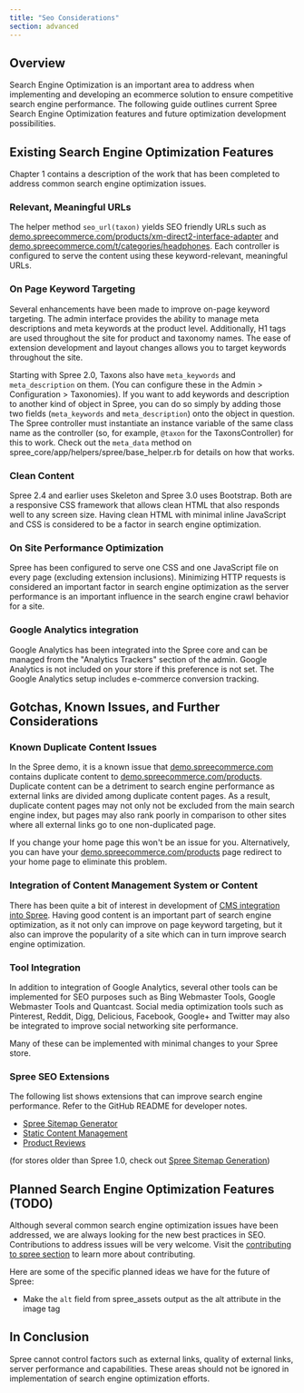 ```yaml
---
title: "Seo Considerations"
section: advanced
---
```


## Overview

Search Engine Optimization is an important area to address when
implementing and developing an ecommerce solution to ensure competitive
search engine performance. The following guide outlines current Spree
Search Engine Optimization features and future optimization development
possibilities.


## Existing Search Engine Optimization Features

Chapter 1 contains a description of the work that has been completed to
address common search engine optimization issues.

### Relevant, Meaningful URLs

The helper method `seo_url(taxon)` yields SEO friendly URLs such as [demo.spreecommerce.com/products/xm-direct2-interface-adapter](http://demo.spreecommerce.com/products/xm-direct2-interface-adapter) and [demo.spreecommerce.com/t/categories/headphones](http://demo.spreecommerce.com/t/categories/headphones).
Each controller is configured to serve the content using these keyword-relevant, meaningful URLs.

### On Page Keyword Targeting

Several enhancements have been made to improve on-page keyword targeting. The admin interface provides the ability to manage meta descriptions and meta keywords at the product level. Additionally, H1 tags are used throughout the site for product and taxonomy names. The ease of extension development and layout changes allows you to target keywords throughout the site.

Starting with Spree 2.0, Taxons also have `meta_keywords` and `meta_description` on them. (You can configure these in the Admin > Configuration > Taxonomies). If you want to add keywords and description to another kind of object in Spree, you can do so simply by adding those two fields (`meta_keywords` and `meta_description`) onto the object in question. The Spree controller must instantiate an instance variable of the same class name as the controller (so, for example, `@taxon` for the TaxonsController) for this to work. Check out the `meta_data` method on spree_core/app/helpers/spree/base_helper.rb for details on how that works. 


### Clean Content

Spree 2.4 and earlier uses Skeleton and Spree 3.0 uses Bootstrap. Both are a responsive CSS framework that allows clean HTML that also responds well to any screen size. Having clean HTML with minimal inline JavaScript and CSS is considered to be a factor in search engine optimization.

### On Site Performance Optimization

Spree has been configured to serve one CSS and one JavaScript file on
every page (excluding extension inclusions). Minimizing HTTP requests is
considered an important factor in search engine optimization as the
server performance is an important influence in the search engine crawl
behavior for a site.

### Google Analytics integration

Google Analytics has been integrated into the Spree core and can be
managed from the "Analytics Trackers" section of the admin. Google
Analytics is not included on your store if this preference is not set.
The Google Analytics setup includes e-commerce conversion tracking.

## Gotchas, Known Issues, and Further Considerations

### Known Duplicate Content Issues

In the Spree demo, it is a known issue that
[demo.spreecommerce.com](http://demo.spreecommerce.com/) contains
duplicate content to
[demo.spreecommerce.com/products](http://demo.spreecommerce.com/products).
Duplicate content can be a detriment to search engine performance as
external links are divided among duplicate content pages. As a result,
duplicate content pages may not only not be excluded from the main
search engine index, but pages may also rank poorly in comparison to
other sites where all external links go to one non-duplicated page.

If you change your home page this won't be an issue for you. Alternatively, you can have your [demo.spreecommerce.com/products](http://demo.spreecommerce.com/products) page redirect to your home page to eliminate this problem.

### Integration of Content Management System or Content

There has been quite a bit of interest in development of [CMS
integration into
Spree](https://groups.google.com/forum/#!searchin/spree-user/cms). Having
good content is an important part of search engine optimization, as it
not only can improve on page keyword targeting, but it also can improve
the popularity of a site which can in turn improve search engine
optimization.

### Tool Integration

In addition to integration of Google Analytics, several other tools can
be implemented for SEO purposes such as Bing Webmaster Tools, Google
Webmaster Tools and Quantcast. Social media optimization tools such as
Pinterest, Reddit, Digg, Delicious, Facebook, Google+ and Twitter may
also be integrated to improve social networking site performance.

Many of these can be implemented with minimal changes to your Spree store. 

### Spree SEO Extensions

The following list shows extensions that can improve search engine
performance. Refer to the GitHub README for developer notes.

-   [Spree Sitemap Generator](https://github.com/spree-contrib/spree_sitemap)
-   [Static Content Management](https://github.com/spree-contrib/spree_static_content)
-   [Product Reviews](https://github.com/spree-contrib/spree_reviews)

(for stores older than Spree 1.0, check out [Spree Sitemap Generation](https://github.com/romul/spree_dynamic_sitemaps))


## Planned Search Engine Optimization Features (TODO)

Although several common search engine optimization issues have been
addressed, we are always looking for the new best practices in SEO.
Contributions to address issues will be very welcome. Visit the
[contributing to spree section](contributing.html) to learn
more about contributing.

Here are some of the specific planned ideas we have for the future of Spree:

- Make the `alt` field from spree_assets output as the alt attribute in the image tag

## In Conclusion

Spree cannot control factors such as external links, quality of external
links, server performance and capabilities. These areas should not be
ignored in implementation of search engine optimization efforts.
